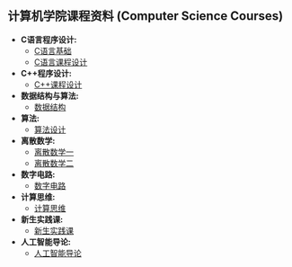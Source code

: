 ##  计算机学院课程资料 (Computer Science Courses)

* **C语言程序设计:**
    * [C语言基础](./c.md)
    * [C语言课程设计](./c_design.md)
* **C++程序设计:**
    * [C++课程设计](./c++.md)
* **数据结构与算法:**
    * [数据结构](./ds.md)
* **算法:**
    * [算法设计](./algorithm.md)
* **离散数学:**
    * [离散数学一](./cm1.md)
    * [离散数学二](./cm2.md)
* **数字电路:**
    * [数字电路](./digit_circuit.md)
* **计算思维:**
    * [计算思维](./computational_thinking.md)
* **新生实践课:**
    * [新生实践课](./pratice.md)
* **人工智能导论:**
    * [人工智能导论](./ai.md)


